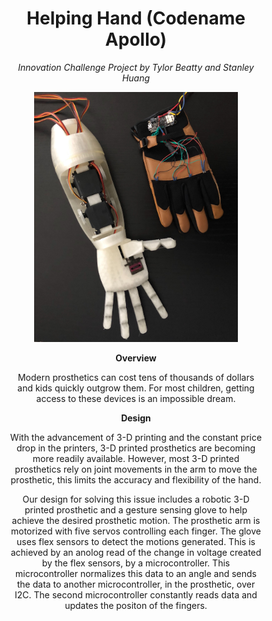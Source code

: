
<div style="text-align: center; margin: 0% 10%">

# Helping Hand (Codename Apollo)

*Innovation Challenge Project by Tylor Beatty and Stanley Huang*

  <img src="https://raw.githubusercontent.com/Beatty0111/Apollo/master/project.jpg" height="400px">

**Overview**

Modern prosthetics can cost tens of thousands of dollars and kids quickly outgrow them. For most children, getting access to these devices is an impossible dream. 

**Design**

With the advancement of 3-D printing and the constant price drop in the printers, 3-D printed prosthetics are becoming more readily available. However, most 3-D printed prosthetics rely on joint movements in the arm to move the prosthetic, this limits the accuracy and flexibility of the hand. 

Our design for solving this issue includes a robotic 3-D printed prosthetic and a gesture sensing glove to help achieve the desired prosthetic motion. The prosthetic arm is motorized with five servos controlling each finger. The glove uses flex sensors to detect the motions generated. This is achieved by an anolog read of the change in voltage created by the flex sensors, by a microcontroller. This microcontroller normalizes this data to an angle and sends the data to another microcontroller, in the prosthetic, over I2C. The second microcontroller constantly reads data and updates the positon of the fingers.

</div>
